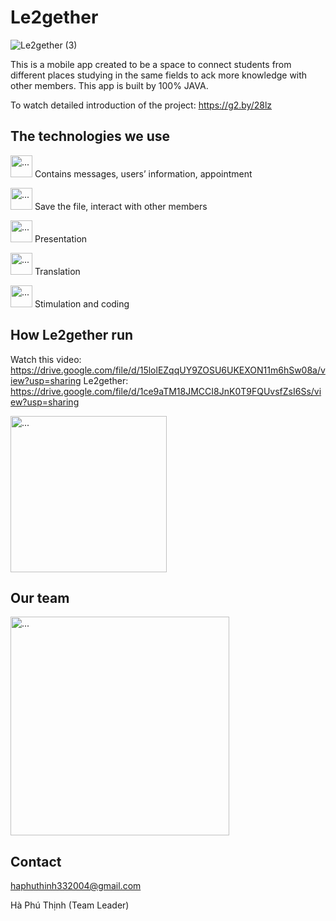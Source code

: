 # Le2gether
![Le2gether (3)](https://user-images.githubusercontent.com/114353003/226171916-3bf52a53-5a25-47e7-b361-6c8d27f2def6.png)

This is a mobile app created to be a space to connect students from different places studying in the same fields to ack more knowledge with other members. This app is built by 100% JAVA.

To watch detailed introduction of the project: <https://g2.by/28lz>
## The technologies we use
<img src="https://user-images.githubusercontent.com/114353003/226171780-f5719bea-f922-42f3-a774-332852468d97.png" alt ="..." width = "35">    Contains messages, users’ information, appointment

<img src="https://user-images.githubusercontent.com/114353003/226172208-7e129d41-9743-4cfc-8fa0-fdbd4d8303d4.png" alt ="..." width = "35">     Save the file, interact with other members

<img src="https://user-images.githubusercontent.com/114353003/226172358-501e0dba-673a-4f28-b298-1b0ecb44c588.png" alt ="..." width = "35">     Presentation

<img src="https://user-images.githubusercontent.com/114353003/226172404-db4f81ab-30ee-47b5-81a5-1837b6d75d82.png" alt ="..." width = "35">     Translation

<img src="https://upload.wikimedia.org/wikipedia/commons/thumb/d/d7/Google_Translate_logo.svg/2048px-Google_Translate_logo.svg.png" alt ="..." width = "35">     Stimulation and coding

## How Le2gether run
Watch this video: https://drive.google.com/file/d/15lolEZqqUY9ZOSU6UKEXON11m6hSw08a/view?usp=sharing
Le2gether: https://drive.google.com/file/d/1ce9aTM18JMCCI8JnK0T9FQUvsfZsI6Ss/view?usp=sharing

<img src="https://user-images.githubusercontent.com/114353003/226172814-312a520d-890f-4a5e-8d81-ce77cd30f106.png" alt ="..." width = "250">

## Our team
<img src="https://user-images.githubusercontent.com/114353003/226173115-394a30a1-c2d3-4e92-ba6f-5ceeceaebea6.png" alt ="..." width = "350">    

## Contact
haphuthinh332004@gmail.com

Hà Phú Thịnh (Team Leader)
